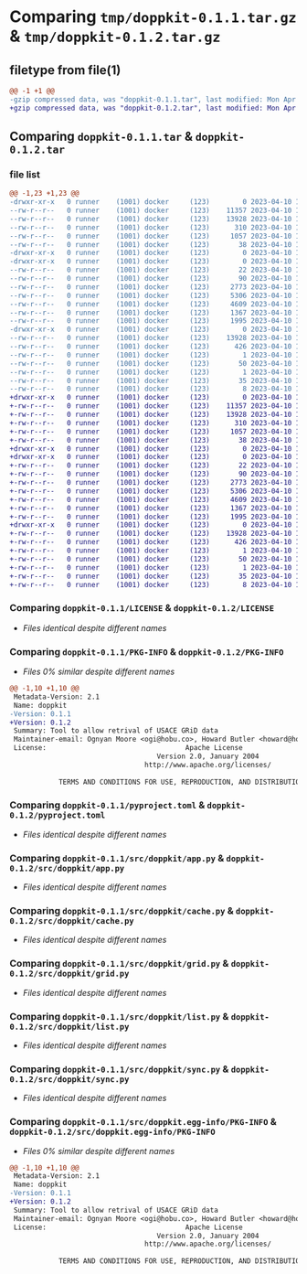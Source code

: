 # Comparing `tmp/doppkit-0.1.1.tar.gz` & `tmp/doppkit-0.1.2.tar.gz`

## filetype from file(1)

```diff
@@ -1 +1 @@
-gzip compressed data, was "doppkit-0.1.1.tar", last modified: Mon Apr 10 17:56:28 2023, max compression
+gzip compressed data, was "doppkit-0.1.2.tar", last modified: Mon Apr 10 18:11:18 2023, max compression
```

## Comparing `doppkit-0.1.1.tar` & `doppkit-0.1.2.tar`

### file list

```diff
@@ -1,23 +1,23 @@
-drwxr-xr-x   0 runner    (1001) docker     (123)        0 2023-04-10 17:56:28.982736 doppkit-0.1.1/
--rw-r--r--   0 runner    (1001) docker     (123)    11357 2023-04-10 17:56:14.000000 doppkit-0.1.1/LICENSE
--rw-r--r--   0 runner    (1001) docker     (123)    13928 2023-04-10 17:56:28.982736 doppkit-0.1.1/PKG-INFO
--rw-r--r--   0 runner    (1001) docker     (123)      310 2023-04-10 17:56:14.000000 doppkit-0.1.1/README.md
--rw-r--r--   0 runner    (1001) docker     (123)     1057 2023-04-10 17:56:14.000000 doppkit-0.1.1/pyproject.toml
--rw-r--r--   0 runner    (1001) docker     (123)       38 2023-04-10 17:56:28.982736 doppkit-0.1.1/setup.cfg
-drwxr-xr-x   0 runner    (1001) docker     (123)        0 2023-04-10 17:56:28.978736 doppkit-0.1.1/src/
-drwxr-xr-x   0 runner    (1001) docker     (123)        0 2023-04-10 17:56:28.978736 doppkit-0.1.1/src/doppkit/
--rw-r--r--   0 runner    (1001) docker     (123)       22 2023-04-10 17:56:14.000000 doppkit-0.1.1/src/doppkit/__init__.py
--rw-r--r--   0 runner    (1001) docker     (123)       90 2023-04-10 17:56:14.000000 doppkit-0.1.1/src/doppkit/__main__.py
--rw-r--r--   0 runner    (1001) docker     (123)     2773 2023-04-10 17:56:14.000000 doppkit-0.1.1/src/doppkit/app.py
--rw-r--r--   0 runner    (1001) docker     (123)     5306 2023-04-10 17:56:14.000000 doppkit-0.1.1/src/doppkit/cache.py
--rw-r--r--   0 runner    (1001) docker     (123)     4609 2023-04-10 17:56:14.000000 doppkit-0.1.1/src/doppkit/grid.py
--rw-r--r--   0 runner    (1001) docker     (123)     1367 2023-04-10 17:56:14.000000 doppkit-0.1.1/src/doppkit/list.py
--rw-r--r--   0 runner    (1001) docker     (123)     1995 2023-04-10 17:56:14.000000 doppkit-0.1.1/src/doppkit/sync.py
-drwxr-xr-x   0 runner    (1001) docker     (123)        0 2023-04-10 17:56:28.982736 doppkit-0.1.1/src/doppkit.egg-info/
--rw-r--r--   0 runner    (1001) docker     (123)    13928 2023-04-10 17:56:28.000000 doppkit-0.1.1/src/doppkit.egg-info/PKG-INFO
--rw-r--r--   0 runner    (1001) docker     (123)      426 2023-04-10 17:56:28.000000 doppkit-0.1.1/src/doppkit.egg-info/SOURCES.txt
--rw-r--r--   0 runner    (1001) docker     (123)        1 2023-04-10 17:56:28.000000 doppkit-0.1.1/src/doppkit.egg-info/dependency_links.txt
--rw-r--r--   0 runner    (1001) docker     (123)       50 2023-04-10 17:56:28.000000 doppkit-0.1.1/src/doppkit.egg-info/entry_points.txt
--rw-r--r--   0 runner    (1001) docker     (123)        1 2023-04-10 17:56:28.000000 doppkit-0.1.1/src/doppkit.egg-info/not-zip-safe
--rw-r--r--   0 runner    (1001) docker     (123)       35 2023-04-10 17:56:28.000000 doppkit-0.1.1/src/doppkit.egg-info/requires.txt
--rw-r--r--   0 runner    (1001) docker     (123)        8 2023-04-10 17:56:28.000000 doppkit-0.1.1/src/doppkit.egg-info/top_level.txt
+drwxr-xr-x   0 runner    (1001) docker     (123)        0 2023-04-10 18:11:18.626577 doppkit-0.1.2/
+-rw-r--r--   0 runner    (1001) docker     (123)    11357 2023-04-10 18:11:02.000000 doppkit-0.1.2/LICENSE
+-rw-r--r--   0 runner    (1001) docker     (123)    13928 2023-04-10 18:11:18.626577 doppkit-0.1.2/PKG-INFO
+-rw-r--r--   0 runner    (1001) docker     (123)      310 2023-04-10 18:11:02.000000 doppkit-0.1.2/README.md
+-rw-r--r--   0 runner    (1001) docker     (123)     1057 2023-04-10 18:11:02.000000 doppkit-0.1.2/pyproject.toml
+-rw-r--r--   0 runner    (1001) docker     (123)       38 2023-04-10 18:11:18.626577 doppkit-0.1.2/setup.cfg
+drwxr-xr-x   0 runner    (1001) docker     (123)        0 2023-04-10 18:11:18.622577 doppkit-0.1.2/src/
+drwxr-xr-x   0 runner    (1001) docker     (123)        0 2023-04-10 18:11:18.622577 doppkit-0.1.2/src/doppkit/
+-rw-r--r--   0 runner    (1001) docker     (123)       22 2023-04-10 18:11:02.000000 doppkit-0.1.2/src/doppkit/__init__.py
+-rw-r--r--   0 runner    (1001) docker     (123)       90 2023-04-10 18:11:02.000000 doppkit-0.1.2/src/doppkit/__main__.py
+-rw-r--r--   0 runner    (1001) docker     (123)     2773 2023-04-10 18:11:02.000000 doppkit-0.1.2/src/doppkit/app.py
+-rw-r--r--   0 runner    (1001) docker     (123)     5306 2023-04-10 18:11:02.000000 doppkit-0.1.2/src/doppkit/cache.py
+-rw-r--r--   0 runner    (1001) docker     (123)     4609 2023-04-10 18:11:02.000000 doppkit-0.1.2/src/doppkit/grid.py
+-rw-r--r--   0 runner    (1001) docker     (123)     1367 2023-04-10 18:11:02.000000 doppkit-0.1.2/src/doppkit/list.py
+-rw-r--r--   0 runner    (1001) docker     (123)     1995 2023-04-10 18:11:02.000000 doppkit-0.1.2/src/doppkit/sync.py
+drwxr-xr-x   0 runner    (1001) docker     (123)        0 2023-04-10 18:11:18.626577 doppkit-0.1.2/src/doppkit.egg-info/
+-rw-r--r--   0 runner    (1001) docker     (123)    13928 2023-04-10 18:11:18.000000 doppkit-0.1.2/src/doppkit.egg-info/PKG-INFO
+-rw-r--r--   0 runner    (1001) docker     (123)      426 2023-04-10 18:11:18.000000 doppkit-0.1.2/src/doppkit.egg-info/SOURCES.txt
+-rw-r--r--   0 runner    (1001) docker     (123)        1 2023-04-10 18:11:18.000000 doppkit-0.1.2/src/doppkit.egg-info/dependency_links.txt
+-rw-r--r--   0 runner    (1001) docker     (123)       50 2023-04-10 18:11:18.000000 doppkit-0.1.2/src/doppkit.egg-info/entry_points.txt
+-rw-r--r--   0 runner    (1001) docker     (123)        1 2023-04-10 18:11:18.000000 doppkit-0.1.2/src/doppkit.egg-info/not-zip-safe
+-rw-r--r--   0 runner    (1001) docker     (123)       35 2023-04-10 18:11:18.000000 doppkit-0.1.2/src/doppkit.egg-info/requires.txt
+-rw-r--r--   0 runner    (1001) docker     (123)        8 2023-04-10 18:11:18.000000 doppkit-0.1.2/src/doppkit.egg-info/top_level.txt
```

### Comparing `doppkit-0.1.1/LICENSE` & `doppkit-0.1.2/LICENSE`

 * *Files identical despite different names*

### Comparing `doppkit-0.1.1/PKG-INFO` & `doppkit-0.1.2/PKG-INFO`

 * *Files 0% similar despite different names*

```diff
@@ -1,10 +1,10 @@
 Metadata-Version: 2.1
 Name: doppkit
-Version: 0.1.1
+Version: 0.1.2
 Summary: Tool to allow retrival of USACE GRiD data
 Maintainer-email: Ognyan Moore <ogi@hobu.co>, Howard Butler <howard@hobu.co>
 License:                                  Apache License
                                    Version 2.0, January 2004
                                 http://www.apache.org/licenses/
         
            TERMS AND CONDITIONS FOR USE, REPRODUCTION, AND DISTRIBUTION
```

### Comparing `doppkit-0.1.1/pyproject.toml` & `doppkit-0.1.2/pyproject.toml`

 * *Files identical despite different names*

### Comparing `doppkit-0.1.1/src/doppkit/app.py` & `doppkit-0.1.2/src/doppkit/app.py`

 * *Files identical despite different names*

### Comparing `doppkit-0.1.1/src/doppkit/cache.py` & `doppkit-0.1.2/src/doppkit/cache.py`

 * *Files identical despite different names*

### Comparing `doppkit-0.1.1/src/doppkit/grid.py` & `doppkit-0.1.2/src/doppkit/grid.py`

 * *Files identical despite different names*

### Comparing `doppkit-0.1.1/src/doppkit/list.py` & `doppkit-0.1.2/src/doppkit/list.py`

 * *Files identical despite different names*

### Comparing `doppkit-0.1.1/src/doppkit/sync.py` & `doppkit-0.1.2/src/doppkit/sync.py`

 * *Files identical despite different names*

### Comparing `doppkit-0.1.1/src/doppkit.egg-info/PKG-INFO` & `doppkit-0.1.2/src/doppkit.egg-info/PKG-INFO`

 * *Files 0% similar despite different names*

```diff
@@ -1,10 +1,10 @@
 Metadata-Version: 2.1
 Name: doppkit
-Version: 0.1.1
+Version: 0.1.2
 Summary: Tool to allow retrival of USACE GRiD data
 Maintainer-email: Ognyan Moore <ogi@hobu.co>, Howard Butler <howard@hobu.co>
 License:                                  Apache License
                                    Version 2.0, January 2004
                                 http://www.apache.org/licenses/
         
            TERMS AND CONDITIONS FOR USE, REPRODUCTION, AND DISTRIBUTION
```


